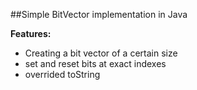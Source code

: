 ##Simple BitVector implementation in Java

**Features:**
* Creating a bit vector of a certain size
* set and reset bits at exact indexes
* overrided toString

